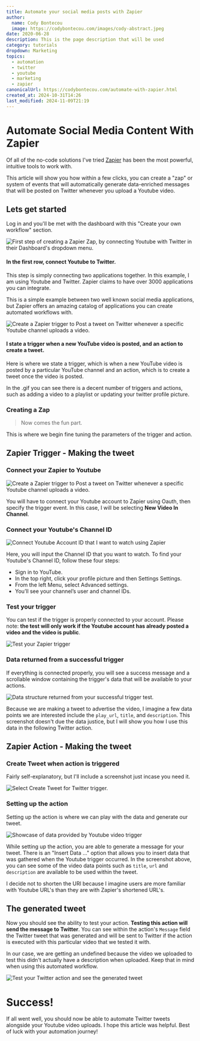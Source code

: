 ```yaml
---
title: Automate your social media posts with Zapier
author:
  name: Cody Bontecou
  image: https://codybontecou.com/images/cody-abstract.jpeg
date: 2020-06-28
description: This is the page description that will be used
category: tutorials
dropdown: Marketing
topics:
  - automation
  - twitter
  - youtube
  - marketing
  - zapier
canonicalUrl: https://codybontecou.com/automate-with-zapier.html
created_at: 2024-10-31T14:26
last_modified: 2024-11-09T21:19
---
```


<h1 class="text-4xl font-semibold">Automate Social Media Content With Zapier</h1>

<div class="mt-6 w-full flex items-center justify-center">
  <div class="flex items-center justify-center w-1/2 md:w-full">
    <ZapierLogo/>
  </div>
</div>

Of all of the no-code solutions I've tried <a class="text-black font-medium" href='https://zapier.com/'>Zapier</a> has been the most powerful, intuitive tools to work with.

This article will show you how within a few clicks, you can create a "zap" or system of events that will automatically generate data-enriched messages that will be posted on Twitter whenever you upload a Youtube video.

## Lets get started

Log in and you'll be met with the dashboard with this "Create your own workflow" section.

<div class="flex flex-col items-center justify-center">
  <img
    src="https://lh3.googleusercontent.com/pw/ACtC-3c2Ic3xgKSnI3iYtXZPeaYc0_jq99Q9JEnWNxc6_4xKI-jf8Q_iV61pt84pI-hGKy8OhKltYQ5NgWWR1ogOeVRE48l_R5GqJlLwr_SePq9amgVa1KYPySERsQm5OAXw1zsGhb9or5dp3BuphR08Fo8=w1130-h387-no?authuser=0"
    alt="First step of creating a Zapier Zap, by connecting Youtube with Twitter in their Dashboard's dropdown menu."
  />
  <h4 class="mt-4 text-sm font-light text-gray-500">In the first row, connect Youtube to Twitter.</h4>
</div>

This step is simply connecting two applications together. In this example, I am using Youtube and Twitter. Zapier claims to have over 3000 applications you can integrate.

This is a simple example between two well known social media applications, but Zapier offers an amazing catalog of applications you can create automated workflows with.

<div class="mt-10 flex flex-col items-center justify-center">
  <img
    src="https://lh3.googleusercontent.com/pw/ACtC-3dKVYFDGkQ8h4TT2ZV9EWeiCthB8Wmjnt0qRZuhJaOuDD-SPp0YIa80O6TT8Y3vz11hmacdvpKnFA6GLaKXhEInfg3p0w8pVQ0-M6qMzkqZmDW5DYy9ygAlf7B-5uMEhBcNMBF8ay6xCpF0KZCBMVo=w1130-h257-no"
    alt="Create a Zapier trigger to Post a tweet on Twitter whenever a specific Youtube channel uploads a video."
  />
  <h4 class="mt-4 text-sm font-light text-gray-500">I state a <span class="font-semibold">trigger</span> when a new YouTube video is posted, and an <span class="font-semibold">action</span> to create a tweet.</h4>
</div>

Here is where we state a trigger, which is when a new YouTube video is posted by a particular YouTube channel and an action, which is to create a tweet once the video is posted.

In the .gif you can see there is a decent number of triggers and actions, such as adding a video to a playlist or updating your twitter profile picture.

### Creating a Zap

> Now comes the fun part.

This is where we begin fine tuning the parameters of the trigger and action.

## Zapier Trigger - Making the tweet

### Connect your Zapier to Youtube

<img
  class="mt-8"
  src="https://lh3.googleusercontent.com/pw/ACtC-3e6VrtfxfjJfcC3t45xxbDfBnSDi7iOE1DyM_uSU5kt-uak5omoctc_YZx_EdZ1nMWKrDufq01Ng132BNpKDKFmHDzC6Dk-JVaOf8DXsF0EB5V6u4__Acu2WeBUxfON41Kk5czaAf0csELVV5h1fuc=w1860-h1340-no?authuser=0"
  alt="Create a Zapier trigger to Post a tweet on Twitter whenever a specific Youtube channel uploads a video."
/>

You will have to connect your Youtube account to Zapier using Oauth, then specify the trigger event. In this case, I will be selecting **New Video In Channel**.

### Connect your Youtube's Channel ID

<img
  class="mt-8"
  src="https://lh3.googleusercontent.com/pw/ACtC-3c__qgDzvQNeKFQD1WKPiZeepvfyo_mYbF4GHc8FDz9wlCrbZCsqQPeFP9DiE8McqmG7O1UUiY-wKSzG3mOG2giH3L7_Temo79tEvW0Ea-JWV-zfScuPZOI3otFDn2dfZFjbTg0Ul6jB3m456MIMJI=w1858-h1162-no?authuser=0"
  alt="Connect Youtube Account ID that I want to watch using Zapier"
/>

Here, you will input the Channel ID that you want to watch. To find your Youtube's Channel ID, follow these four steps:

<ul>
  <li class="list-decimal">Sign in to YouTube.</li>
  <li class="list-decimal">In the top right, click your profile picture and then Settings Settings.</li>
  <li class="list-decimal">From the left Menu, select Advanced settings.</li>
  <li class="list-decimal">You’ll see your channel’s user and channel IDs.</li>
</ul>

### Test your trigger

You can test if the trigger is properly connected to your account. Please note: **the test will only work if the Youtube account has already posted a video and the video is public**.

<img
  class="mt-8"
  src="https://lh3.googleusercontent.com/pw/ACtC-3fLsjlrdi7CJMJ1LU2L1Cska8qT2BdC1kmFVZY5W7TbicHL5VCUsMG9PH6nZ_5HqvasId6rBP9J8nXgKGVkjivaFLBWk8sgh2wmZzAqiFyOgKZnT3lNkUal7k0khTtg6FHusibqfj8RwyOBFnhv5SE=w1644-h726-no?authuser=0"
  alt="Test your Zapier trigger"
/>

### Data returned from a successful trigger

If everything is connected properly, you will see a success message and a scrollable window containing the trigger's data that will be available to your actions.

<img
  class="mt-8"
  src="https://lh3.googleusercontent.com/pw/ACtC-3d2JT0dJFAYwkAzZ2JWNIPn6WdHj6VudAqb-ZOLPpRys8TajJn4uAZ04bfw3bX7X3Uh2CEYrNAL1OX3aK1bP3ONaEaxkGuiW87-bdk5qf0f45XXbQSnOrVsqL6M6fwafRvN8aSNokx694o3w2BJnww=w1636-h1252-no?authuser=0"
  alt="Data structure returned from your successful trigger test."
/>

Because we are making a tweet to advertise the video, I imagine a few data points we are interested include the `play_url`, `title`, and `description`. This screenshot doesn't due the data justice, but I will show you how I use this data in the following Twitter action.

## Zapier Action - Making the tweet

### Create Tweet when action is triggered

Fairly self-explanatory, but I'll include a screenshot just incase you need it.

<img
  class="mt-8"
  src="https://lh3.googleusercontent.com/pw/ACtC-3cxxJlY6uHaVZpFVoiKlSj9-xYesSsvYVpJKIGgpDoDzkmDZX4URs9AbkkqpAn5k-kYgukykI_dbDbwgI-1GPaMTESpu_UGIHTUHbi3_rB0P1YFxi8grkV1vxiamkoa-teElVulRkbBuJCBKvfHhqw=w1910-h1156-no?authuser=0"
  alt="Select Create Tweet for Twitter trigger."
/>

### Setting up the action

Setting up the action is where we can play with the data and generate our tweet.

<img
  class="mt-8"
  src="https://lh3.googleusercontent.com/pw/ACtC-3dOkE-3EMhBEnPmVlcTKnV10BFPhh_99ANgKFuccknTW2S-pfR1ltGPdJktEXVd03-1hxZifdKtYAqWA12mbh66uHRUgnud4fALSag2_mClJKIZiTCh5Ytqvn7mzEolGNI2kRr_Hm3zhbUT6A-WSIw=w1656-h1190-no?authuser=0"
  alt="Showcase of data provided by Youtube video trigger"
/>

While setting up the action, you are able to generate a message for your tweet. There is an "Insert Data ..." option that allows you to insert data that was gathered when the Youtube trigger occurred. In the screenshot above, you can see some of the video data points such as `title`, `url` and `description` are available to be used within the tweet.

I decide not to shorten the URl because I imagine users are more familiar with Youtube URL's than they are with Zapier's shortened URL's.

## The generated tweet

Now you should see the ability to test your action. **Testing this action will send the message to Twitter**. You can see within the action's `Message` field the Twitter tweet that was generated and will be sent to Twitter if the action is executed with this particular video that we tested it with.

In our case, we are getting an undefined because the video we uploaded to test this didn't actually have a description when uploaded. Keep that in mind when using this automated workflow.

<img
  class="mt-8"
  src="https://lh3.googleusercontent.com/pw/ACtC-3eAzg5ycqHYSnl2QA1ts3x__yIpO5pEkbWC0Vec4RO_h2jR6kXba3LrOUgoCoYzREJGlGxq2lQOWJ22PA7Uv1Uy9N2809zPjM1Y9gYMJuOdPQFHxMMQ7uI3EwLOOSlKcLE5llOS4bHARZSAPXhRO6I=w1680-h974-no?authuser=0"
  alt="Test your Twitter action and see the generated tweet"
/>

# Success!

If all went well, you should now be able to automate Twitter tweets alongside your Youtube video uploads. I hope this article was helpful. Best of luck with your automation journey!
